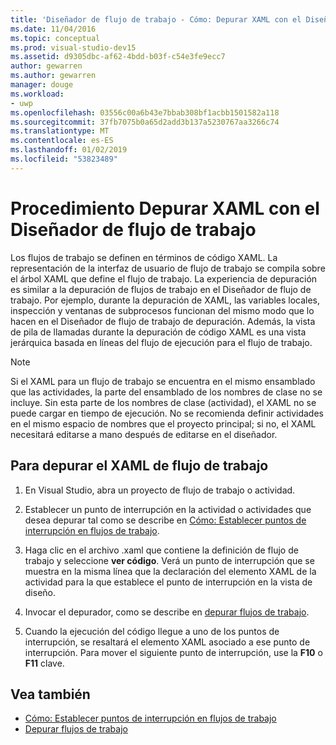 ```yaml
---
title: 'Diseñador de flujo de trabajo - Cómo: Depurar XAML con el Diseñador de flujo de trabajo'
ms.date: 11/04/2016
ms.topic: conceptual
ms.prod: visual-studio-dev15
ms.assetid: d9305dbc-af62-4bdd-b03f-c54e3fe9ecc7
author: gewarren
ms.author: gewarren
manager: douge
ms.workload:
- uwp
ms.openlocfilehash: 03556c00a6b43e7bbab308bf1acbb1501582a118
ms.sourcegitcommit: 37fb7075b0a65d2add3b137a5230767aa3266c74
ms.translationtype: MT
ms.contentlocale: es-ES
ms.lasthandoff: 01/02/2019
ms.locfileid: "53823489"
---
```

# <a name="how-to-debug-xaml-with-the-workflow-designer"></a>Procedimiento Depurar XAML con el Diseñador de flujo de trabajo

Los flujos de trabajo se definen en términos de código XAML. La representación de la interfaz de usuario de flujo de trabajo se compila sobre el árbol XAML que define el flujo de trabajo. La experiencia de depuración es similar a la depuración de flujos de trabajo en el Diseñador de flujo de trabajo. Por ejemplo, durante la depuración de XAML, las variables locales, inspección y ventanas de subprocesos funcionan del mismo modo que lo hacen en el Diseñador de flujo de trabajo de depuración. Además, la vista de pila de llamadas durante la depuración de código XAML es una vista jerárquica basada en líneas del flujo de ejecución para el flujo de trabajo.

> [!NOTE]
> Si el XAML para un flujo de trabajo se encuentra en el mismo ensamblado que las actividades, la parte del ensamblado de los nombres de clase no se incluye. Sin esta parte de los nombres de clase (actividad), el XAML no se puede cargar en tiempo de ejecución. No se recomienda definir actividades en el mismo espacio de nombres que el proyecto principal; si no, el XAML necesitará editarse a mano después de editarse en el diseñador.

## <a name="to-debug-workflow-xaml"></a>Para depurar el XAML de flujo de trabajo

1.  En Visual Studio, abra un proyecto de flujo de trabajo o actividad.

2.  Establecer un punto de interrupción en la actividad o actividades que desea depurar tal como se describe en [Cómo: Establecer puntos de interrupción en flujos de trabajo](../workflow-designer/how-to-set-breakpoints-in-workflows.md).

3.  Haga clic en el archivo .xaml que contiene la definición de flujo de trabajo y seleccione **ver código**. Verá un punto de interrupción que se muestra en la misma línea que la declaración del elemento XAML de la actividad para la que establece el punto de interrupción en la vista de diseño.

4.  Invocar el depurador, como se describe en [depurar flujos de trabajo](debugging-workflows-with-the-workflow-designer.md).

5.  Cuando la ejecución del código llegue a uno de los puntos de interrupción, se resaltará el elemento XAML asociado a ese punto de interrupción. Para mover el siguiente punto de interrupción, use la **F10** o **F11** clave.

## <a name="see-also"></a>Vea también

- [Cómo: Establecer puntos de interrupción en flujos de trabajo](../workflow-designer/how-to-set-breakpoints-in-workflows.md)
- [Depurar flujos de trabajo](debugging-workflows-with-the-workflow-designer.md)